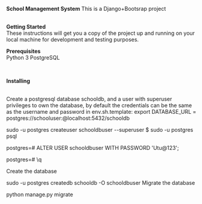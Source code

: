 **School Management System**
This is a Django+Bootsrap project
<br>
<br>

**Getting Started**
<br>
These instructions will get you a copy of the project up and running on your local machine for development and testing purposes.
<br>

**Prerequisites**
<br>
Python 3
PostgreSQL

<br>

**Installing**

<br>
Create a postgresql database schooldb, and a user with superuser privileges to own the database, by default the credentials can be the same as the username and password in env.sh.template: export DATABASE_URL = postgres://schooluser:<password>@localhost:5432/schooldb

sudo -u postgres createuser schooldbuser --superuser
$ sudo -u postgres psql

postgres=# ALTER USER schooldbuser WITH PASSWORD 'Utu@123';

postgres=# \q

Create the database

sudo -u postgres createdb schooldb -O schooldbuser
Migrate the database

python manage.py migrate

